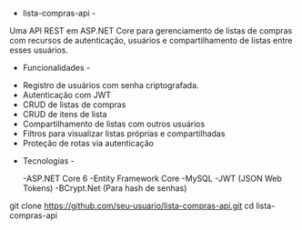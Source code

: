 - lista-compras-api -

Uma API REST em ASP.NET Core para gerenciamento de listas de compras com recursos de autenticação, usuários e compartilhamento de listas entre esses usuários.


- Funcionalidades -

* Registro de usuários com senha criptografada.
* Autenticação com JWT
* CRUD de listas de compras
* CRUD de itens de lista
* Compartilhamento de listas com outros usuários
* Filtros para visualizar listas próprias e compartilhadas
* Proteção de rotas via autenticação


- Tecnologias -

  -ASP.NET Core 6
  -Entity Framework Core
  -MySQL
  -JWT (JSON Web Tokens)
  -BCrypt.Net (Para hash de senhas)


git clone https://github.com/seu-usuario/lista-compras-api.git
cd lista-compras-api
